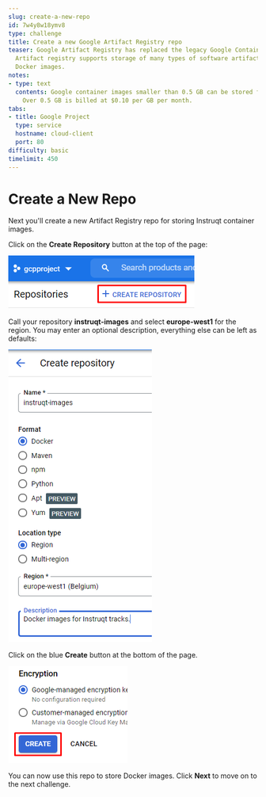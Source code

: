 ```yaml
---
slug: create-a-new-repo
id: 7w4y8w18ymv8
type: challenge
title: Create a new Google Artifact Registry repo
teaser: Google Artifact Registry has replaced the legacy Google Container Registry.
  Artifact registry supports storage of many types of software artifacts including
  Docker images.
notes:
- type: text
  contents: Google container images smaller than 0.5 GB can be stored for zero cost.
    Over 0.5 GB is billed at $0.10 per GB per month.
tabs:
- title: Google Project
  type: service
  hostname: cloud-client
  port: 80
difficulty: basic
timelimit: 450
---
```

Create a New Repo
=================

Next you'll create a new Artifact Registry repo for storing Instruqt container images.

Click on the **Create Repository** button at the top of the page:

![Create Repository](../assets/new_repository.png)

Call your repository **instruqt-images** and select **europe-west1** for the region. You may enter an optional description, everything else can be left as defaults:

![Repo Settings](../assets/repo_settings.png)

Click on the blue **Create** button at the bottom of the page.

![Create Button](../assets/create_button.png)

You can now use this repo to store Docker images. Click **Next** to move on to the next challenge.